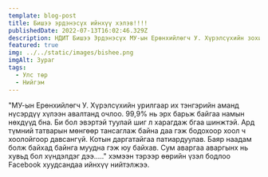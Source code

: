 ```yaml
---
template: blog-post
title: Бишээ эрдэнэсүх ийнхүү хэлэв!!!!
publishedDate: 2022-07-13T16:02:46.329Z
description: НДИТ Бишээ Эрдэнэсүх МУ-ын Ерөнхийлөгч У. Хүрэлсүхийн зохион байгуулсан хүлээн авалтын талаар нийтлэл бичив.
featured: true
img: ../../static/images/bishee.png
imgAlt: Зураг
tags:
  - Улс төр
  - Нийгэм
---
```


"МУ-ын Ерөнхийлөгч У. Хүрэлсүхийн урилгаар их тэнгэрийн аманд нүсэрдүү хүлээн авалтанд очлоо. 99,9% нь эрх барьж байгаа намын нөхдүүд бна. Би бол эвэртэй туулай шиг л харагдаж бгаа шинжтэй. Ард түмний татварын мөнгөөр тансаглаж байна даа гэж бодохоор хоол ч хоолойгоор давсангүй.
Котын даргатайгаа патиардуулав. Баяр наадам болж байхад байнга муудна гэж юу байхав. Сум аваргаа аваргынх нь хувьд бол хүндэлдэг дээ.…." хэмээн тэрээр өөрийн үзэл бодлоо Facebook хуудсандаа ийнхүү нийтэлжээ.